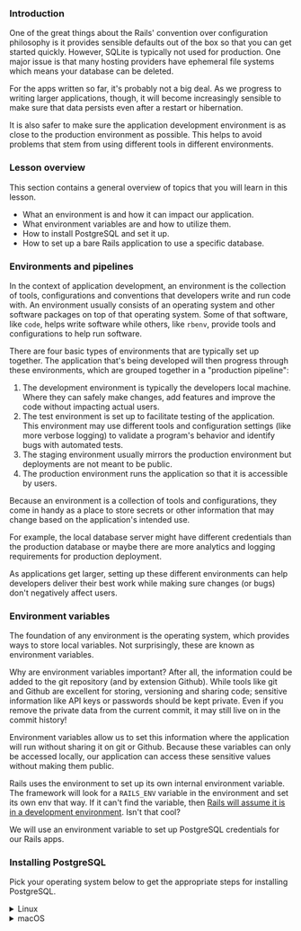 <!-- TODO: Revisit lesson/heading structure to remove need to disable rules -->
<!-- markdownlint-disable MD024 TOP004 -->

### Introduction

One of the great things about the Rails' convention over configuration philosophy is it provides sensible defaults out of the box so that you can get started quickly. However, SQLite is typically not used for production. One major issue is that many hosting providers have ephemeral file systems which means your database can be deleted.

For the apps written so far, it's probably not a big deal. As we progress to writing larger applications, though, it will become increasingly sensible to make sure that data persists even after a restart or hibernation.

It is also safer to make sure the application development environment is as close to the production environment as possible. This helps to avoid problems that stem from using different tools in different environments.

### Lesson overview

This section contains a general overview of topics that you will learn in this lesson.

- What an environment is and how it can impact our application.
- What environment variables are and how to utilize them.
- How to install PostgreSQL and set it up.
- How to set up a bare Rails application to use a specific database.

### Environments and pipelines

In the context of application development, an environment is the collection of tools, configurations and conventions that developers write and run code with. An environment usually consists of an operating system and other software packages on top of that operating system. Some of that software, like `code`, helps write software while others, like `rbenv`, provide tools and configurations to help run software.

There are four basic types of environments that are typically set up together. The application that's being developed will then progress through these environments, which are grouped together in a "production pipeline":

<span id="pipeline"></span>

1. The development environment is typically the developers local machine. Where they can safely make changes, add features and improve the code without impacting actual users.
1. The test environment is set up to facilitate testing of the application. This environment may use different tools and configuration settings (like more verbose logging) to validate a program's behavior and identify bugs with automated tests.
1. The staging environment usually mirrors the production environment but deployments are not meant to be public.
1. The production environment runs the application so that it is accessible by users.

Because an environment is a collection of tools and configurations, they come in handy as a place to store secrets or other information that may change based on the application's intended use.

For example, the local database server might have different credentials than the production database or maybe there are more analytics and logging requirements for production deployment.

As applications get larger, setting up these different environments can help developers deliver their best work while making sure changes (or bugs) don't negatively affect users.

### Environment variables

<span id="env_var">The foundation of any environment is the operating system, which provides ways to store local variables. Not surprisingly, these are known as environment variables.</span>

Why are environment variables important? After all, the information could be added to the git repository (and by extension Github). While tools like git and Github are excellent for storing, versioning and sharing code; sensitive information like API keys or passwords should be kept private. Even if you remove the private data from the current commit, it may still live on in the commit history!

<span id="privacy">Environment variables allow us to set this information where the application will run without sharing it on git or Github. Because these variables can only be accessed locally, our application can access these sensitive values without making them public.</span>

Rails uses the environment to set up its own internal environment variable. The framework will look for a `RAILS_ENV` variable in the environment and set its own env that way. If it can't find the variable, then [Rails will assume it is in a development environment](https://github.com/rails/rails/blob/main/railties/lib/rails.rb#L69-L77). Isn't that cool?

We will use an environment variable to set up PostgreSQL credentials for our Rails apps.

### Installing PostgreSQL

Pick your operating system below to get the appropriate steps for installing PostgreSQL.

<details markdown="block">

<summary class="dropDown-header">Linux</summary>

### Step 1: Make sure the system is up to date

Before installing PostgreSQL, it's a good idea to make sure the operating system is up to date. To update our system, run this command:

```bash
sudo apt update && sudo apt upgrade
```

### Step 2: Install the PostgreSQL packages

After our system is up to date, we will install the packages for PostgreSQL.

```bash
sudo apt install postgresql postgresql-contrib libpq-dev
```

After installation is complete, let's start the server using this command:

```bash
sudo systemctl start postgresql.service && systemctl status postgresql.service
```

<div class="lesson-note lesson-note--warning" markdown="1">

#### Systemctl and WSL2

Systemctl is not supported on WSL2, and the above command won't work. Instead, run the following command:

```bash
sudo service postgresql start
```

</div>

Got an error, or don't see an active service? Come visit [our Discord server](https://discord.gg/fbFCkYabZB) for some help!

If `postgresql` is active, you can press `Q` to quit the status screen and move on to the next step.

### Step 3: Setting up PostgreSQL

PostgreSQL is now running, but we have to configure it in order to be able to use it with our local Rails applications.

#### 3.1 PostgreSQL roles

PostgreSQL authenticates via roles. A role is like a user, which is how we interact with the service. The default PostgreSQL installation has set up a `postgres` role that we can use. This is great, but that would mean having to switch to that role every time we wanted to do something with the database server.

Instead, we will set up our own role to avoid switching to the `postgres` role all the time.

#### 3.2 Creating a new role

We will be creating a new role with the same name as our Linux username. If you're not sure of your Linux username, you can run the command `whoami` in your terminal to get it. Once you have that information ready, let's create a role in PostgreSQL. The command to do so is:

```bash
sudo -i -u postgres createuser --interactive
```

Remember that we want the role name to be the same as our Linux user name and be sure to make that new role a superuser. Setting up a role like this means we can leverage "peer authentication" making using the local database very easy.

#### 3.3 Creating the role database

One other important step in setting up PostgreSQL is that each role must have its own database of the same name. Without it, the role we just created will not be able to log in or interact with PostgreSQL.

You can try to run `psql` now, but you will get an error that the database does not exist. Not to worry, let's create one to resolve this:

<div class="lesson-note" markdown="1">

If your username has any capital letters, you must surround it in quotes when running the below command.

</div>

```bash
sudo -i -u postgres createdb <linux_username>
```

Now our role is fully set up: we've got `<role_name>` and that role has a database.

#### 3.4 Securing our new role

One important thing that we have to do is to set up a password for our new role so that the data is protected. Now that our role is set up, we can actually use it to administer PostgreSQL. All you have to do is enter this command to get into the PostgreSQL prompt:

```bash
psql
```

You should see the PostgreSQL prompt come up with the new role we just created, like so:

```sql
role_name=#
```

If you don't see a similar prompt, then reach out in [our Discord server](https://discord.gg/fbFCkYabZB) for some help. If you **do** see a similar prompt, then we can create a password for the role like so:

```sql
\password <role_name>
```

You'll be prompted to enter a password and to verify it. Once you are done, the prompt will return to normal. Now, we will configure the permissions for our new role (note the semicolon at the end):

```sql
GRANT ALL PRIVILEGES ON DATABASE <role_database_name> TO <role_name>;
```

Remember that you should change the `<role_database_name>` and `<role_name>` (they should both be the same)! If you see `GRANT` in response to the command, then you can type `\q` to exit the prompt.

#### 3.5 Saving access information in the environment

After finishing our configuration, the last step is save it into the environment to access later.

In order to save our password to the environment, we can run this command:

```bash
echo 'export DATABASE_PASSWORD="<role_password>"' >> ~/.bashrc
```

Note here the name we've chosen for our environment variable: `DATABASE_PASSWORD`. Also, remember to update `<role_password>` in the command to what was set above!

Now, this variable lives in our environment for us to use. As the variable is new, we'll want to reload the environment so that we can access it. To reload the environment, you can close and re-open your terminal.

Once that's done, we can move to testing it out!

</details>

<details markdown="block">

<summary class="dropDown-header">macOS</summary>

### Step 1: Make sure the system is up to date

Before running commands with homebrew, you'll want to make sure things are up to date. Run the following commands one by one:

```bash
brew update
brew upgrade
```

If your terminal doesn't recognize `brew`, then you'll need to go and install homebrew. You can find it and other installs in the [installation appendix](https://www.theodinproject.com/guides/installations).

### Step 2: Install PostgreSQL via PostgresApp

Installing PostgreSQL via Postgres.app is simple. Visit [Postgres.app](https://postgresapp.com/) and follow the instructions outlined. Importantly, you'll want to configure your `$PATH` so you can access the tooling that comes along with PostgreSQL.

Please note that that Postgres.app installs servers without any security configured, and will accept all local connections without a password. This is fine for our development environment, but be aware that when you move things to production, this will not be a good strategy.

Postgres.app defaults to creating a role and user database that matches your macOS user. You can confirm this by running this command after installing Postgres.app and updating the path:

```bash
psql
```

You should see the PostgreSQL prompt come up like this:
```bash
<your_user>=#
```

Because Postgres.app has configured trusted authentication for all local connections, we don't need to set up any authentication for our local development environment. Just remember that your `role_name` is the user that appears in the `psql` prompt above.

### Creating a Rails application backed by PostgreSQL

Now that we've installed and configured our local PostgreSQL server, let's generate a new Rails application to make sure everything is working.

#### Telling Rails what database to use

Through the curriculum to this point, Rails has been using the `sqlite` gem in order to run and manage its database. As we just set up PostgreSQL, we will need to install the companion gem so that Rails knows how to interact with this database provider:

```bash
gem install pg
```

We are already familiar with `rails new <app_name>` but it is also possible to specify the database that Rails should use when generating a new application. Since we just installed PostgreSQL, let's try it out!

Navigate to where you keep your projects and enter:

```bash
rails new <app_name> --database=postgresql
```

#### Configuring Rails using environment variables

Let's navigate into the app directory and set up our database credentials.

```bash
cd <app_name>
```

Once we're inside the right directory, we can set up the database username and password in `config/database.yml` by adding entries with our information:

```diff
default: &default
  adapter: postgresql
  encoding: unicode
  # For details on connection pooling, see Rails configuration guide
  # http://guides.rubyonrails.org/configuring.html#database-pooling
  pool: <%= ENV.fetch("RAILS_MAX_THREADS") { 5 } %>
+  username: <role_name> # role previously added
+  password: <%= ENV['DATABASE_PASSWORD'] %> # variable previously added
# You must remove the '+' signs to be able to migrate your database
```

Save the file, and we can see Rails work its magic:

```bash
rails db:create
```

Rails should create the two databases, and as a final check we can start the Rails server:

```bash
rails s
```

Open your browser, and head on over to `localhost:3000`. If you are greeted by the Rails splash page, then we did it! If you see an error, come to [our Discord server](https://discord.gg/fbFCkYabZB) and get some help!

### Knowledge check

The following questions are an opportunity to reflect on key topics in this lesson. If you can't answer a question, click on it to review the material, but keep in mind you are not expected to memorize or master this knowledge.

- [What are the typical environments that make up a pipeline?](#pipeline)
- [What is an environment variable?](#env_var)
- [Why should we use environment variables?](#privacy)

### Additional resources

This section contains helpful links to related content. It isn't required, so consider it supplemental.

- RubyGuides has a good [introduction to environment variables](https://www.rubyguides.com/2019/01/ruby-environment-variables/) that has a lot of information, including some gem options for managing environment variables.
- DigitalOcean has a fantastic [guide to setting up PostgreSQL](https://www.digitalocean.com/community/tutorials/how-to-install-and-use-postgresql-on-ubuntu-22-04) that you can also check out.
